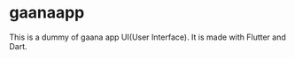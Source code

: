 # gaanaapp

This is a dummy of gaana app UI(User Interface). It is made with Flutter and Dart.

![]()
